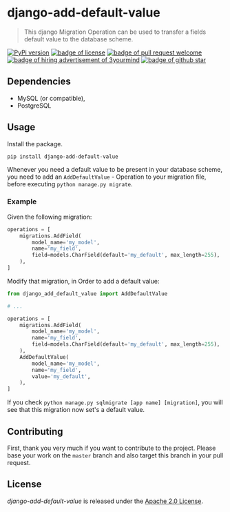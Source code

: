 # django-add-default-value

> This django Migration Operation can be used to transfer a fields default value
> to the database scheme.

<a href="https://pypi.python.org/pypi/django-add-default-value/"><img src="https://img.shields.io/pypi/v/django-add-default-value.svg" alt="PyPi version" /></a>
<a href="./LICENSE"><img src="https://img.shields.io/github/license/3yourmind/django-add-default-value.svg" alt="badge of license" /></a>
<a href="https://github.com/3YOURMIND/django-add-default-value/pulls"><img src="https://img.shields.io/badge/PR-welcome-green.svg" alt="badge of pull request welcome" /></a>
<a href="https://www.3yourmind.com/career"><img src="https://img.shields.io/badge/3YOURMIND-Hiring-brightgreen.svg" alt="badge of hiring advertisement of 3yourmind" /></a>
<a href="https://github.com/3YOURMIND/django-add-default-value/stargazers"><img src="https://img.shields.io/github/stars/3YOURMIND/django-add-default-value.svg?style=social&label=Stars" alt="badge of github star" /></a>

## Dependencies

* MySQL (or compatible),
* PostgreSQL

## Usage

Install the package.

`pip install django-add-default-value`

Whenever you need a default value to be present in your database scheme,
you need to add an `AddDefaultValue` - Operation to your migration file,
before executing `python manage.py migrate`.

### Example

Given the following migration:

```python
operations = [
    migrations.AddField(
        model_name='my_model',
        name='my_field',
        field=models.CharField(default='my_default', max_length=255),
    ),
]
```

Modify that migration, in Order to add a default value:

```python
from django_add_default_value import AddDefaultValue

# ...

operations = [
    migrations.AddField(
        model_name='my_model',
        name='my_field',
        field=models.CharField(default='my_default', max_length=255),
    ),
    AddDefaultValue(
        model_name='my_model',
        name='my_field',
        value='my_default',
    ),
]
```

If you check `python manage.py sqlmigrate [app name] [migration]`,
you will see that this migration now set's a default value.

## Contributing

First, thank you very much if you want to contribute to the project. Please base your work on the `master` branch and also target this branch in your pull request.

## License

_django-add-default-value_ is released under the [Apache 2.0 License](./LICENSE).
